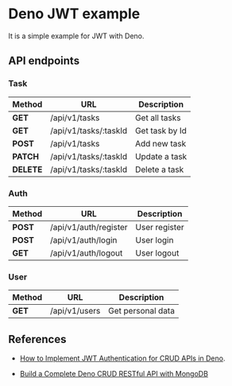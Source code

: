 # Deno JWT example

It is a simple example for JWT with Deno.

## API endpoints

### Task

| Method     | URL                   | Description    |
| ---------- | --------------------- | -------------- |
| **GET**    | /api/v1/tasks         | Get all tasks  |
| **GET**    | /api/v1/tasks/:taskId | Get task by Id |
| **POST**   | /api/v1/tasks         | Add new task   |
| **PATCH**  | /api/v1/tasks/:taskId | Update a task  |
| **DELETE** | /api/v1/tasks/:taskId | Delete a task  |

### Auth

| Method   | URL                   | Description   |
| -------- | --------------------- | ------------- |
| **POST** | /api/v1/auth/register | User register |
| **POST** | /api/v1/auth/login    | User login    |
| **GET**  | /api/v1/auth/logout   | User logout   |

### User

| Method  | URL           | Description       |
| ------- | ------------- | ----------------- |
| **GET** | /api/v1/users | Get personal data |

## References

- [How to Implement JWT Authentication for CRUD APIs in Deno](https://www.loginradius.com/blog/engineering/guest-post/how-to-implement-jwt-authentication-in-deno/).

- [Build a Complete Deno CRUD RESTful API with MongoDB](https://codevoweb.com/deno-crud-restful-api-with-mongodb/)
